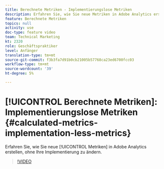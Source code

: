 ```yaml
---
title: Berechnete Metriken - Implementierungslose Metriken
description: Erfahren Sie, wie Sie neue Metriken in Adobe Analytics erstellen, ohne Ihre Implementierung zu ändern.
feature: Berechnete Metriken
topics: null
activity: use
doc-type: feature video
team: Technical Marketing
kt: 2320
role: Geschäftspraktiker
level: Anfänger
translation-type: tm+mt
source-git-commit: f3b3fa7d91b0cb21005b57768ca23ed6700fcc03
workflow-type: tm+mt
source-wordcount: '39'
ht-degree: 5%

---
```



# [!UICONTROL Berechnete Metriken]: Implementierungslose Metriken  {#calculated-metrics-implementation-less-metrics}

Erfahren Sie, wie Sie neue [!UICONTROL Metriken] in Adobe Analytics erstellen, ohne Ihre Implementierung zu ändern.

>[!VIDEO](https://video.tv.adobe.com/v/25407/?quality=12)
